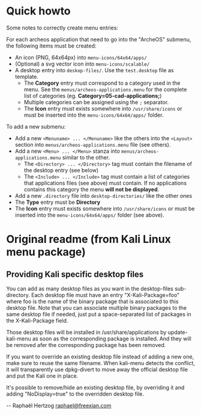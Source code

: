Quick howto
===========


Some notes to correctly create menu entries:

For each archeos application that need to go into the "ArcheOS" submenu, the following items must be created:

* An icon (PNG, 64x64px) into `menu-icons/64x64/apps/`
* (Optional) a svg vector icon into `menu-icons/scalable/`
* A desktop entry into `deskop-files/`. Use the `test.desktop` file as template.
   * The **Category** entry must correspond to a category used in the menu. See the `menus/archeos-applications.menu` for the complete list of categories (eg. **Category=05-cad-applications;**)
   * Multiple categories can be assigned using the `;` separator.
   * The **Icon** entry must exists somewhere into `/usr/share/icons` or must be inserted into the `menu-icons/64x64/apps/` folder.
             
To add a new submenu:
             
* Add a new `<Menuname> ... </Menuname>` like the others into the `<Layout>` section into `menus/archeos-applications.menu` file (see others).
* Add a new `<Menu> ... </Menu>` stanza into `menus/archeos-applications.menu` similar to the other. 
   * The `<Directory> ... </Directory>` tag must contain the filename of the desktop entry (see below)
   * The `<Include> ... </Include>` tag must contain a list of categories that applications files (see above) must contain. If no applications contains this category the menu **will not be displayed**.
* Add a new `.directory` file into `desktop-directories/` like the other ones
* The **Type** entry must be **Directory**
* The **Icon** entry must exists somewhere into `/usr/share/icons` or must be inserted into the `menu-icons/64x64/apps/` folder (see above).

Original readme (from Kali Linux menu package)
==============================================

Providing Kali specific desktop files
-------------------------------------

You can add as many desktop files as you want in the desktop-files
sub-directory. Each desktop file must have an entry "X-Kali-Package=foo"
where foo is the name of the binary package that is associated to this
desktop file. Note that you can associate multiple binary packages to
the same desktop file if needed, just put a space-separated list of
packages in the X-Kali-Package field.

Those desktop files will be installed in /usr/share/applications
by update-kali-menu as soon as the corresponding package is installed. And
they will be removed afer the corresponding package has been removed.

If you want to override an existing desktop file instead of adding a new
one, make sure to reuse the same filename. When kali-menu detects the
conflict, it will transparently use dpkg-divert to move away the official
desktop file and put the Kali one in place.

It's possible to remove/hide an existing desktop file, by overriding it and
adding "NoDisplay=true" to the overridden desktop file.

-- Raphaël Hertzog <raphael@freexian.com>
